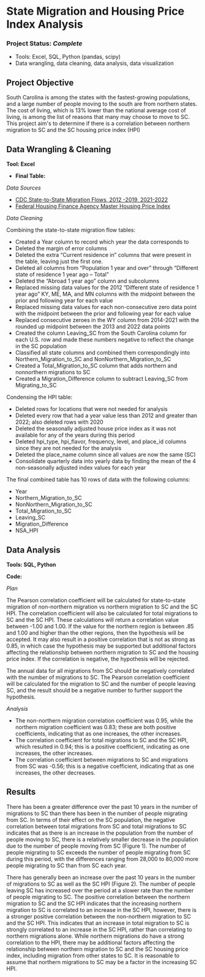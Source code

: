 # State Migration and Housing Price Index Analysis
### Project Status: ***Complete***
* Tools: Excel, SQL, Python (pandas, scipy)
* Data wrangling, data cleaning, data analysis, data visualization

## Project Objective
South Carolina is among the states with the fastest-growing populations, and a large number of people moving to the south are from northern states. The cost of living, which is 13% lower than the national average cost of living, is among the list of reasons that many may choose to move to SC. This project aim's to determine if there is a correlation between northern migration to SC and the SC housing price index (HPI)

## Data Wrangling & Cleaning
**Tool: Excel**

* **Final Table:**

*Data Sources*
* [CDC State-to-State Migration Flows, 2012 -2019, 2021-2022](https://www.census.gov/data/tables/time-series/demo/geographic-mobility/state-to-state-migration.html)
* [Federal Housing Finance Agency Master Housing Price Index](https://www.fhfa.gov/DataTools/Downloads/Pages/House-Price-Index-Datasets.aspx)

*Data Cleaning*

Combining the state-to-state migration flow tables:
* Created a Year column to record which year the data corresponds to
* Deleted the margin of error columns 
* Deleted the extra “Current residence in” columns that were present in the table, leaving just the first one.
* Deleted all columns from “Population 1 year and over” through “Different state of residence 1 year ago – Total”
* Deleted the “Abroad 1 year ago” column and subcolumns
* Replaced missing data values for the 2012 “Different state of residence 1 year ago” KY, ME, MA, and MN columns with the midpoint between the prior and following year for each value
* Replaced missing data values for each non-consecutive zero data point with the midpoint between the prior and following year for each value
* Replaced consecutive zeroes in the WY column from 2014-2021 with the rounded up midpoint between the 2013 and 2022 data points
* Created the column Leaving_SC from the South Carolina column for each U.S. row and made these numbers negative to reflect the change in the SC population
* Classified all state columns and combined them correspondingly into Northern_Migration_to_SC and NonNorthern_Migration_to_SC
* Created a Total_Migration_to_SC column that adds northern and nonnorthern migrations to SC
* Created a Migration_Difference column to subtract Leaving_SC from Migrating_to_SC

Condensing the HPI table:
* Deleted rows for locations that were not needed for analysis
* Deleted every row that had a year value less than 2012 and greater than 2022; also deleted rows with 2020
* Deleted the seasonally adjusted house price index as it was not available for any of the years during this period
* Deleted hpi_type, hpi_flavor, frequency, level, and place_id columns since they are not needed for the analysis
* Deleted the place_name column since all values are now the same (SC)
* Consolidate quarterly data into yearly data by finding the mean of the 4 non-seasonally adjusted index values for each year

The final combined table has 10 rows of data with the following columns:
* Year
* Northern_Migration_to_SC
* NonNorthern_Migration_to_SC
* Total_Migration_to_SC
* Leaving_SC
* Migration_Difference
* NSA_HPI

## Data Analysis
**Tools: SQL, Python**

**Code:**

*Plan*

The Pearson correlation coefficient will be calculated for  state-to-state migration of non-northern migration vs northern migration to SC and the SC HPI. The correlation coefficient will also be calculated for  total migrations to SC and the SC HPI. These calculations will return a correlation value between -1.00 and 1.00. If the value for the northern region is between .85 and 1.00 and higher than the other regions, then the hypothesis will be accepted. It may also result in a positive correlation that is not as strong as 0.85, in which case the hypothesis may be supported but additional factors affecting the relationship between northern migration to SC and the housing price index. If the correlation is negative, the hypothesis will be rejected. 

The annual data for all migrations from SC should be negatively correlated with the number of migrations to SC. The Pearson correlation coefficient will be calculated for the migration to SC and the number of people leaving SC, and the result should be a negative number to further support the hypothesis.


*Analysis*

* The non-northern migration correlation coefficient was 0.95, while the northern migration coefficient was 0.83; these are both positive coefficients, indicating that as one increases, the other increases. 
* The correlation coefficient for total migrations to SC and the SC HPI, which resulted in 0.94; this is a positive coefficient, indicating as one increases, the other increases. 
* The correlation coefficient between migrations to SC and migrations from SC was -0.56; this is a negative coefficient, indicating that as one increases, the other decreases.

## Results


There has been a greater difference over the past 10 years in the number of migrations to SC than there has been in the number of people migrating from SC. In terms of their effect on the SC population, the negative correlation between total migrations from SC and total migrations to SC indicates that as there is an increase in the population from the number of people moving to SC, there is a relatively smaller decrease in the population due to the number of people moving from SC (Figure 1). The number of people migrating to SC exceeds the number of people migrating from SC during this period, with the differences ranging from 28,000 to 80,000 more people migrating to SC than from SC each year. 

There has generally been an increase over the past 10 years in the number of migrations to SC as well as the SC HPI (Figure 2). The number of people leaving SC has increased over the period at a slower rate than the number of people migrating to SC. The positive correlation between the northern migration to SC and the SC HPI indicates that the increasing northern migration to SC is correlated to an increase in the SC HPI, however, there is a stronger positive correlation between the non-northern migration to SC and the SC HPI. This indicates that an increase in total migration to SC is strongly correlated to an increase in the SC HPI, rather than correlating to northern migrations alone. While northern migrations do have a strong correlation to the HPI, there may be additional factors affecting the relationship between northern migration to SC and the SC housing price index, including migration from other states to SC. It is reasonable to assume that northern migrations to SC may be a factor in the increasing SC HPI.
